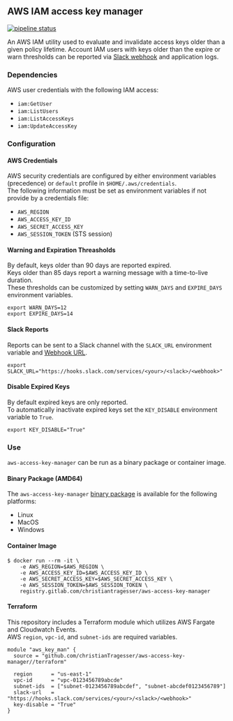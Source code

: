 ## AWS IAM access key manager
[![pipeline status](https://gitlab.com/christianTragesser/aws-access-key-manager/badges/master/pipeline.svg)](https://gitlab.com/christianTragesser/aws-access-key-manager/commits/master)

An AWS IAM utility used to evaluate and invalidate access keys older than a given policy lifetime.  Account IAM users with keys older than the expire or warn thresholds can be reported via [Slack webhook](https://api.slack.com/incoming-webhooks) and application logs.


### Dependencies
AWS user credentials with the following IAM access:
  - `iam:GetUser`
  - `iam:ListUsers`
  - `iam:ListAccessKeys`
  - `iam:UpdateAccessKey`

### Configuration
#### AWS Credentials
AWS security credentials are configured by either environment variables (precedence) or `default` profile in `$HOME/.aws/credentials`.  
The following information must be set as environment variables if not provide by a credentials file:
  - `AWS_REGION`
  - `AWS_ACCESS_KEY_ID`
  - `AWS_SECRET_ACCESS_KEY`
  - `AWS_SESSION_TOKEN` (STS session)

#### Warning and Expiration Threasholds
By default, keys older than 90 days are reported expired.  
Keys older than 85 days report a warning message with a time-to-live duration.  
These thresholds can be customized by setting `WARN_DAYS` and `EXPIRE_DAYS` environment variables.
```
export WARN_DAYS=12
export EXPIRE_DAYS=14
```

#### Slack Reports
Reports can be sent to a Slack channel with the `SLACK_URL` environment variable and [Webhook URL](https://api.slack.com/messaging/webhooks).
```
export SLACK_URL="https://hooks.slack.com/services/<your>/<slack>/<webhook>"
```
 
 #### Disable Expired Keys
 By default expired keys are only reported.  
 To automatically inactivate expired keys set the `KEY_DISABLE` environment variable to `True`. 
```
export KEY_DISABLE="True"
```

### Use
`aws-access-key-manager` can be run as a binary package or container image.
#### Binary Package (AMD64)
The `aws-access-key-manager` [binary package](https://github.com/christianTragesser/aws-access-key-manager/releases) is available for the following platforms:
* Linux
* MacOS
* Windows

#### Container Image
```
$ docker run --rm -it \
    -e AWS_REGION=$AWS_REGION \
    -e AWS_ACCESS_KEY_ID=$AWS_ACCESS_KEY_ID \
    -e AWS_SECRET_ACCESS_KEY=$AWS_SECRET_ACCESS_KEY \
    -e AWS_SESSION_TOKEN=$AWS_SESSION_TOKEN \
    registry.gitlab.com/christiantragesser/aws-access-key-manager
```

#### Terraform
This repository includes a Terraform module which utilizes AWS Fargate and Cloudwatch Events.  
AWS `region`, `vpc-id`, and `subnet-ids` are required variables.
```
module "aws_key_man" {
  source = "github.com/christianTragesser/aws-access-key-manager//terraform"

  region      = "us-east-1"
  vpc-id      = "vpc-0123456789abcde" 
  subnet-ids  = ["subnet-0123456789abcdef", "subnet-abcdef0123456789"]
  slack-url   = "https://hooks.slack.com/services/<your>/<slack>/<webhook>"
  key-disable = "True"
}
```